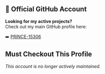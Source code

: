 ## 🔗 Official GitHub Account

**Looking for my active projects?**  
Check out my main GitHub profile here:

➡️ [PRINCE-15306](https://github.com/PRINCE-15306)

Must Checkout This Profile 
---

_This account is no longer actively maintained._
